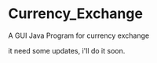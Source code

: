 # Currency_Exchange

A GUI Java Program for currency exchange 

it need some updates, i'll do it soon.
